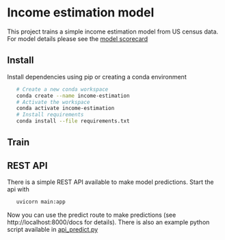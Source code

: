 # Income estimation model

This project trains a simple income estimation model from US census data.
For model details please see the [model scorecard](./model_card.md)

## Install

Install dependencies using pip or creating a conda environment

```bash
   # Create a new conda workspace
   conda create --name income-estimation
   # Activate the workspace
   conda activate income-estimation
   # Install requirements
   conda install --file requirements.txt
```

## Train

## REST API

There is a simple REST API available to make model predictions.
Start the api with

```bash
   uvicorn main:app
```

Now you can use the predict route to make predictions (see http://localhost:8000/docs for details).
There is also an example python script available in [api_predict.py](./api_predict.py)
